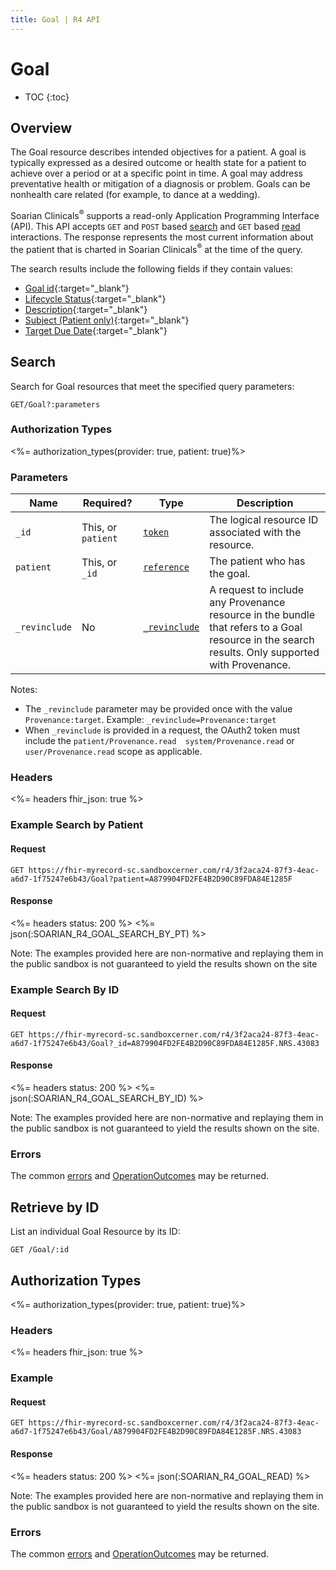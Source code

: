 ```yaml
---
title: Goal | R4 API
---
```


# Goal

* TOC
{:toc}

## Overview

The Goal resource describes intended objectives for a patient. A goal is typically expressed as a desired outcome or health state for a patient to achieve over a period or at a specific point in time. A goal may address preventative health or mitigation of a diagnosis or problem. Goals can be nonhealth care related (for example, to dance at a wedding).

Soarian Clinicals<sup>®</sup> supports a read-only Application Programming Interface (API). This API accepts `GET` and `POST` based [search] and  `GET` based [read] interactions. The response represents the most current information about the patient that is charted in Soarian Clinicals<sup>®</sup> at the time of the query.

The search results include the following fields if they contain values:

* [Goal id](https://hl7.org/fhir/r4/resource-definitions.html#Resource.id){:target="_blank"}
* [Lifecycle Status](https://hl7.org/fhir/r4/goal-definitions.html#Goal.lifecycleStatus){:target="_blank"}
* [Description](https://hl7.org/fhir/r4/goal-definitions.html#Goal.description){:target="_blank"}
* [Subject (Patient only)](https://hl7.org/fhir/r4/goal-definitions.html#Goal.subject){:target="_blank"}
* [Target Due Date](https://hl7.org/fhir/r4/goal-definitions.html#Goal.target.due_x_){:target="_blank"}

## Search

Search for Goal resources that meet the specified query parameters:

    GET/Goal?:parameters

### Authorization Types

<%= authorization_types(provider: true, patient: true)%>

### Parameters

 Name          | Required?                                    | Type                                                       | Description
---------------|----------------------------------------------|------------------------------------------------------------|----------------------------------------------------------------------------------------------------------------------------
 `_id`         | This, or `patient`                           | [`token`]        										   | The logical resource ID associated with the resource.
 `patient`	   | This, or `_id`								  | [`reference`]											   | The patient who has the goal.
 `_revinclude` | No 										  | [`_revinclude`] 										   | A request to include any Provenance resource in the bundle that refers to a Goal resource in the search results. Only supported with Provenance.

Notes:

* The `_revinclude` parameter may be provided once with the value `Provenance:target`. Example: `_revinclude=Provenance:target`
* When `_revinclude` is provided in a request, the OAuth2 token must include the `patient/Provenance.read  system/Provenance.read`  or  `user/Provenance.read` scope as applicable.

### Headers

<%= headers fhir_json: true %>

### Example Search by Patient

#### Request

    GET https://fhir-myrecord-sc.sandboxcerner.com/r4/3f2aca24-87f3-4eac-a6d7-1f75247e6b43/Goal?patient=A879904FD2FE4B2D90C89FDA84E1285F

#### Response

<%= headers status: 200 %>
<%= json(:SOARIAN_R4_GOAL_SEARCH_BY_PT) %>

Note: The examples provided here are non-normative and replaying them in the public sandbox is not guaranteed to yield the results shown on the site

### Example Search By ID

#### Request

	GET https://fhir-myrecord-sc.sandboxcerner.com/r4/3f2aca24-87f3-4eac-a6d7-1f75247e6b43/Goal?_id=A879904FD2FE4B2D90C89FDA84E1285F.NRS.43083

#### Response

<%= headers status: 200 %>
<%= json(:SOARIAN_R4_GOAL_SEARCH_BY_ID) %>

Note: The examples provided here are non-normative and replaying them in the public sandbox is not guaranteed to yield the results shown on the site.

### Errors

The common [errors] and [OperationOutcomes] may be returned.

## Retrieve by ID

List an individual Goal Resource by its ID:

    GET /Goal/:id

## Authorization Types

<%= authorization_types(provider: true, patient: true)%>

### Headers

<%= headers fhir_json: true %>

### Example

#### Request

    GET https://fhir-myrecord-sc.sandboxcerner.com/r4/3f2aca24-87f3-4eac-a6d7-1f75247e6b43/Goal/A879904FD2FE4B2D90C89FDA84E1285F.NRS.43083

#### Response

<%= headers status: 200 %>
<%= json(:SOARIAN_R4_GOAL_READ) %>

Note: The examples provided here are non-normative and replaying them in the public sandbox is not guaranteed to yield the results shown on the site.

### Errors

The common [errors] and [OperationOutcomes] may be returned.

[search]: https://www.hl7.org/fhir/http.html#search
[read]: https://www.hl7.org/fhir/http.html#read
[`token`]: https://hl7.org/fhir/R4/search.html#token
[`reference`]: https://hl7.org/fhir/r4/search.html#reference
[`_revinclude`]: https://www.hl7.org/fhir/search.html#revinclude
[errors]: ../../#client-errors
[OperationOutcomes]: https://hl7.org/fhir/R4/operationoutcome.html

